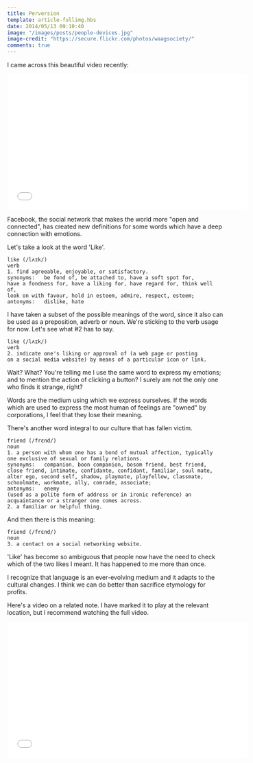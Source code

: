```yaml
---
title: Perversion
template: article-fullimg.hbs
date: 2014/05/13 09:10:40
image: "/images/posts/people-devices.jpg"
image-credit: "https://secure.flickr.com/photos/waagsociety/"
comments: true
---
```

I came across this beautiful video recently:<span class="more"/>

<div class="video-box">
    <iframe width="560" height="315" src="//www.youtube.com/embed/Z7dLU6fk9QY" frameborder="0" allowfullscreen></iframe>
</div>

Facebook, the social network that makes the world more "open and connected", has created new definitions for some words which have a deep connection with emotions.

Let's take a look at the word 'Like'.

```
like (/lʌɪk/)
verb
1. find agreeable, enjoyable, or satisfactory.
synonyms:   be fond of, be attached to, have a soft spot for,
have a fondness for, have a liking for, have regard for, think well of,
look on with favour, hold in esteem, admire, respect, esteem;
antonyms:   dislike, hate
```

I have taken a subset of the possible meanings of the word, since it also can be used as a preposition, adverb or noun. We're sticking to the verb usage for now. Let's see what #2 has to say.

```
like (/lʌɪk/)
verb
2. indicate one's liking or approval of (a web page or posting 
on a social media website) by means of a particular icon or link.
```

Wait? What? You're telling me I use the same word to express my emotions; and to mention the action of clicking a button? I surely am not the only one who finds it strange, right?

Words are the medium using which we express ourselves. If the words which are used to express the most human of feelings are "owned" by corporations, I feel that they lose their meaning.

There's another word integral to our culture that has fallen victim.

```
friend (/frɛnd/)
noun
1. a person with whom one has a bond of mutual affection, typically one exclusive of sexual or family relations.
synonyms:   companion, boon companion, bosom friend, best friend, close friend, intimate, confidante, confidant, familiar, soul mate, alter ego, second self, shadow, playmate, playfellow, classmate, schoolmate, workmate, ally, comrade, associate;
antonyms:   enemy
(used as a polite form of address or in ironic reference) an acquaintance or a stranger one comes across.
2. a familiar or helpful thing.
```

And then there is this meaning:

```
friend (/frɛnd/)
noun
3. a contact on a social networking website.
```

'Like' has become so ambiguous that people now have the need to check which of the two likes I meant. It has happened to me more than once.

I recognize that language is an ever-evolving medium and it adapts to the cultural changes. I think we can do better than sacrifice etymology for profits.

Here's a video on a related note. I have marked it to play at the relevant location, but I recommend watching the full video.

<div class="video-box">
    <iframe width="560" height="315" src="//www.youtube.com/embed/4VdO7LuoBzM?start=884" frameborder="0" allowfullscreen></iframe>
</div>